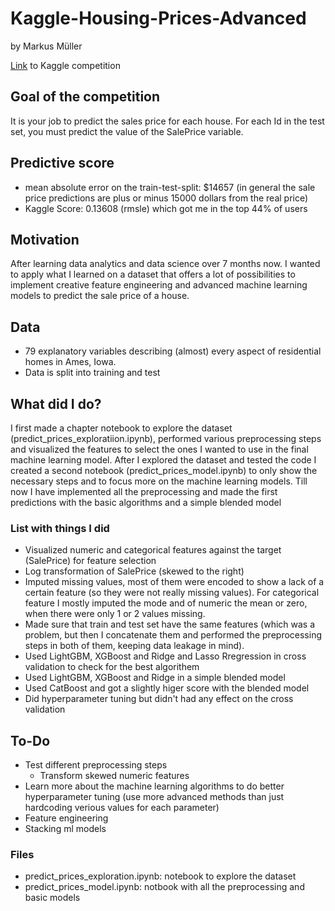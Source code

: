 # Kaggle-Housing-Prices-Advanced
by Markus Müller

<a href='https://www.kaggle.com/c/house-prices-advanced-regression-techniques'>Link</a> to Kaggle competition 

## Goal of the competition
It is your job to predict the sales price for each house. For each Id in the test set, you must predict the value of the SalePrice variable.

## Predictive score 
- mean absolute error on the train-test-split: $14657 (in general the sale price predictions are plus or minus 15000 dollars from the real price)
- Kaggle Score: 0.13608 (rmsle) which got me in the top 44% of users 

## Motivation
After learning data analytics and data science over 7 months now. I wanted to apply what I learned on a dataset that offers a lot of possibilities to implement creative feature engineering and advanced machine learning models to predict the sale price of a house.

## Data
- 79 explanatory variables describing (almost) every aspect of residential homes in Ames, Iowa.
- Data is split into training and test

## What did I do?
I first made a chapter notebook to explore the dataset (predict_prices_exploratiion.ipynb), performed various preprocessing steps and visualized the features to select the ones I wanted to use in the final machine learning model. After I explored the dataset and tested the code I created a second notebook (predict_prices_model.ipynb) to only show the necessary steps and to focus more on the machine learning models. Till now I have implemented all the preprocessing and made the first predictions with the basic algorithms and a simple blended model


### List with things I did
- Visualized numeric and categorical features against the target (SalePrice) for feature selection
- Log transformation of SalePrice (skewed to the right)
- Imputed missing values, most of them were encoded to show a lack of a certain feature (so they were not really missing values). For categorical feature I mostly imputed the mode and of numeric the mean or zero, when there were only 1 or 2 values missing.
- Made sure that train and test set have the same features (which was a problem, but then I concatenate them and performed the preprocessing steps in both of them, keeping data leakage in mind).
- Used LightGBM, XGBoost and Ridge and Lasso Rregression in cross validation to check for the best algorithem
- Used LightGBM, XGBoost and Ridge in a simple blended model
- Used CatBoost and got a slightly higer score with the blended model
- Did hyperparameter tuning but didn't had any effect on the cross validation 


## To-Do
- Test different preprocessing steps
  - Transform skewed numeric features
- Learn more about the machine learning algorithms to do better hyperparameter tuning (use more advanced methods than just hardcoding verious values for each parameter)
- Feature engineering
- Stacking ml models


### Files
- predict_prices_exploration.ipynb: notebook to explore the dataset
- predict_prices_model.ipynb: notbook with all the preprocessing and basic models
